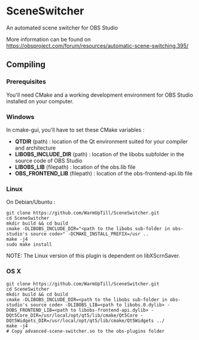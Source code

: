 # SceneSwitcher
An automated scene switcher for OBS Studio

More information can be found on https://obsproject.com/forum/resources/automatic-scene-switching.395/


## Compiling
### Prerequisites
You'll need CMake and a working development environment for OBS Studio installed on your computer.

### Windows
In cmake-gui, you'll have to set these CMake variables :
- **QTDIR** (path) : location of the Qt environment suited for your compiler and architecture
- **LIBOBS_INCLUDE_DIR** (path) : location of the libobs subfolder in the source code of OBS Studio
- **LIBOBS_LIB** (filepath) : location of the obs.lib file
- **OBS_FRONTEND_LIB** (filepath) : location of the obs-frontend-api.lib file

### Linux
On Debian/Ubuntu :  
```
git clone https://github.com/WarmUpTill/SceneSwitcher.git
cd SceneSwitcher
mkdir build && cd build
cmake -DLIBOBS_INCLUDE_DIR="<path to the libobs sub-folder in obs-studio's source code>" -DCMAKE_INSTALL_PREFIX=/usr ..
make -j4
sudo make install
```
NOTE: The Linux version of this plugin is dependent on libXScrnSaver.

### OS X
```
git clone https://github.com/WarmUpTill/SceneSwitcher.git
cd SceneSwitcher
mkdir build && cd build
cmake -DLIBOBS_INCLUDE_DIR=<path to the libobs sub-folder in obs-studio's source code> -DLIBOBS_LIB=<path to libobs.0.dylib> -DOBS_FRONTEND_LIB=<path to libobs-frontend-api.dylib> -DQt5Core_DIR=/usr/local/opt/qt5/lib/cmake/Qt5Core -DQt5Widgets_DIR=/usr/local/opt/qt5/lib/cmake/Qt5Widgets ../
make -j4
# Copy advanced-scene-switcher.so to the obs-plugins folder
```



